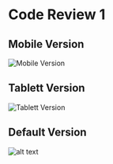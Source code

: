 # Code Review 1

## Mobile Version
![Mobile Version](https://github.com/thomas-wien/FE18-CR1-NetusilThomas/blob/master/images_for_readme/Screenshot_Vegan_Food_blog_Mobile.png "Mobile Version")

## Tablett Version
![Tablett Version](https://github.com/thomas-wien/FE18-CR1-NetusilThomas/blob/master/images_for_readme/Screenshot_Vegan_Food_blog_Tablett.png "Tablett Version")

## Default Version
![alt text](https://github.com/thomas-wien/FE18-CR1-NetusilThomas/blob/master/images_for_readme/Screenshot_Vegan_Food_blog_Fullscreen.png "Default Version")
